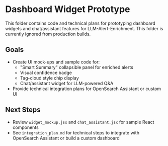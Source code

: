 # Dashboard Widget Prototype

This folder contains code and technical plans for prototyping dashboard widgets and chat/assistant features for LLM-Alert-Enrichment. This folder is currently ignored from production builds.

## Goals
- Create UI mock-ups and sample code for:
  - "Smart Summary" collapsible panel for enriched alerts
  - Visual confidence badge
  - Tag-cloud style chip display
  - Chat/assistant widget for LLM-powered Q&A
- Provide technical integration plans for OpenSearch Assistant or custom UI

## Next Steps
- Review `widget_mockup.jsx` and `chat_assistant.jsx` for sample React components
- See `integration_plan.md` for technical steps to integrate with OpenSearch Assistant or build a custom dashboard

